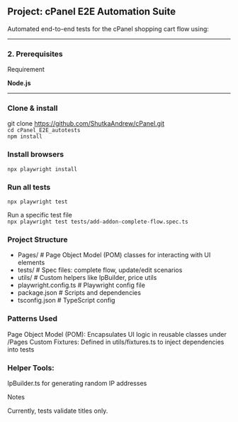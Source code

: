##  Project: **cPanel E2E Automation Suite**

Automated end-to-end tests for the cPanel shopping cart flow using:  


---

###  **2. Prerequisites**
 Requirement       

 **Node.js**   
 

---


### Clone & install
git clone https://github.com/ShutkaAndrew/cPanel.git  
`cd cPanel_E2E_autotests`  
`npm install`  

###  Install browsers  
`npx playwright install`  

###  Run all tests  
`npx playwright test`  

Run a specific test file  
`npx playwright test tests/add-addon-complete-flow.spec.ts`  

### Project Structure
- Pages/           # Page Object Model (POM) classes for interacting with UI elements
- tests/           # Spec files: complete flow, update/edit scenarios
- utils/           # Custom helpers like IpBuilder, price utils
- playwright.config.ts  # Playwright config file
- package.json     # Scripts and dependencies
- tsconfig.json    # TypeScript config

### Patterns Used  

Page Object Model (POM): Encapsulates UI logic in reusable classes under /Pages
Custom Fixtures: Defined in utils/fixtures.ts to inject dependencies into tests

### Helper Tools:

IpBuilder.ts for generating random IP addresses

Notes

Currently, tests validate titles only.



 
